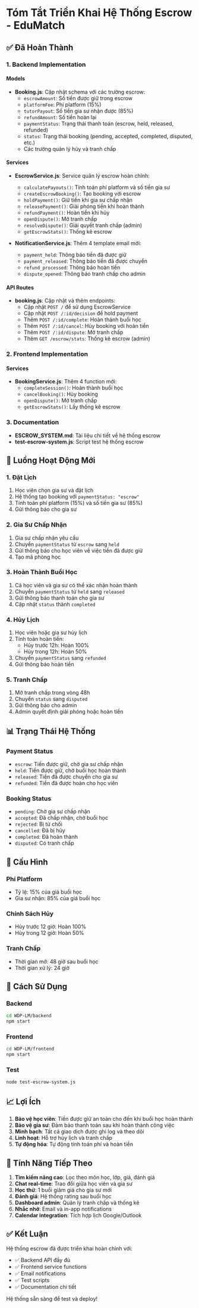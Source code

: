 # Tóm Tắt Triển Khai Hệ Thống Escrow - EduMatch

## ✅ Đã Hoàn Thành

### 1. Backend Implementation

#### Models
- **Booking.js**: Cập nhật schema với các trường escrow:
  - `escrowAmount`: Số tiền được giữ trong escrow
  - `platformFee`: Phí platform (15%)
  - `tutorPayout`: Số tiền gia sư nhận được (85%)
  - `refundAmount`: Số tiền hoàn lại
  - `paymentStatus`: Trạng thái thanh toán (escrow, held, released, refunded)
  - `status`: Trạng thái booking (pending, accepted, completed, disputed, etc.)
  - Các trường quản lý hủy và tranh chấp

#### Services
- **EscrowService.js**: Service quản lý escrow hoàn chỉnh:
  - `calculatePayouts()`: Tính toán phí platform và số tiền gia sư
  - `createEscrowBooking()`: Tạo booking với escrow
  - `holdPayment()`: Giữ tiền khi gia sư chấp nhận
  - `releasePayment()`: Giải phóng tiền khi hoàn thành
  - `refundPayment()`: Hoàn tiền khi hủy
  - `openDispute()`: Mở tranh chấp
  - `resolveDispute()`: Giải quyết tranh chấp (admin)
  - `getEscrowStats()`: Thống kê escrow

- **NotificationService.js**: Thêm 4 template email mới:
  - `payment_held`: Thông báo tiền đã được giữ
  - `payment_released`: Thông báo tiền đã được chuyển
  - `refund_processed`: Thông báo hoàn tiền
  - `dispute_opened`: Thông báo tranh chấp cho admin

#### API Routes
- **booking.js**: Cập nhật và thêm endpoints:
  - Cập nhật `POST /` để sử dụng EscrowService
  - Cập nhật `POST /:id/decision` để hold payment
  - Thêm `POST /:id/complete`: Hoàn thành buổi học
  - Thêm `POST /:id/cancel`: Hủy booking với hoàn tiền
  - Thêm `POST /:id/dispute`: Mở tranh chấp
  - Thêm `GET /escrow/stats`: Thống kê escrow (admin)

### 2. Frontend Implementation

#### Services
- **BookingService.js**: Thêm 4 function mới:
  - `completeSession()`: Hoàn thành buổi học
  - `cancelBooking()`: Hủy booking
  - `openDispute()`: Mở tranh chấp
  - `getEscrowStats()`: Lấy thống kê escrow

### 3. Documentation
- **ESCROW_SYSTEM.md**: Tài liệu chi tiết về hệ thống escrow
- **test-escrow-system.js**: Script test hệ thống escrow

## 🔄 Luồng Hoạt Động Mới

### 1. Đặt Lịch
1. Học viên chọn gia sư và đặt lịch
2. Hệ thống tạo booking với `paymentStatus: "escrow"`
3. Tính toán phí platform (15%) và số tiền gia sư (85%)
4. Gửi thông báo cho gia sư

### 2. Gia Sư Chấp Nhận
1. Gia sư chấp nhận yêu cầu
2. Chuyển `paymentStatus` từ `escrow` sang `held`
3. Gửi thông báo cho học viên về việc tiền đã được giữ
4. Tạo mã phòng học

### 3. Hoàn Thành Buổi Học
1. Cả học viên và gia sư có thể xác nhận hoàn thành
2. Chuyển `paymentStatus` từ `held` sang `released`
3. Gửi thông báo thanh toán cho gia sư
4. Cập nhật `status` thành `completed`

### 4. Hủy Lịch
1. Học viên hoặc gia sư hủy lịch
2. Tính toán hoàn tiền:
   - Hủy trước 12h: Hoàn 100%
   - Hủy trong 12h: Hoàn 50%
3. Chuyển `paymentStatus` sang `refunded`
4. Gửi thông báo hoàn tiền

### 5. Tranh Chấp
1. Mở tranh chấp trong vòng 48h
2. Chuyển `status` sang `disputed`
3. Gửi thông báo cho admin
4. Admin quyết định giải phóng hoặc hoàn tiền

## 📊 Trạng Thái Hệ Thống

### Payment Status
- `escrow`: Tiền được giữ, chờ gia sư chấp nhận
- `held`: Tiền được giữ, chờ buổi học hoàn thành
- `released`: Tiền đã được chuyển cho gia sư
- `refunded`: Tiền đã được hoàn cho học viên

### Booking Status
- `pending`: Chờ gia sư chấp nhận
- `accepted`: Đã chấp nhận, chờ buổi học
- `rejected`: Bị từ chối
- `cancelled`: Đã bị hủy
- `completed`: Đã hoàn thành
- `disputed`: Có tranh chấp

## 🔧 Cấu Hình

### Phí Platform
- Tỷ lệ: 15% của giá buổi học
- Gia sư nhận: 85% của giá buổi học

### Chính Sách Hủy
- Hủy trước 12 giờ: Hoàn 100%
- Hủy trong 12 giờ: Hoàn 50%

### Tranh Chấp
- Thời gian mở: 48 giờ sau buổi học
- Thời gian xử lý: 24 giờ

## 🚀 Cách Sử Dụng

### Backend
```bash
cd WDP-LM/backend
npm start
```

### Frontend
```bash
cd WDP-LM/frontend
npm start
```

### Test
```bash
node test-escrow-system.js
```

## 📈 Lợi Ích

1. **Bảo vệ học viên**: Tiền được giữ an toàn cho đến khi buổi học hoàn thành
2. **Bảo vệ gia sư**: Đảm bảo thanh toán sau khi hoàn thành công việc
3. **Minh bạch**: Tất cả giao dịch được ghi log và theo dõi
4. **Linh hoạt**: Hỗ trợ hủy lịch và tranh chấp
5. **Tự động hóa**: Tự động tính toán phí và hoàn tiền

## 🔮 Tính Năng Tiếp Theo

1. **Tìm kiếm nâng cao**: Lọc theo môn học, lớp, giá, đánh giá
2. **Chat real-time**: Trao đổi giữa học viên và gia sư
3. **Học thử**: 1 buổi giảm giá cho gia sư mới
4. **Đánh giá**: Hệ thống rating sau buổi học
5. **Dashboard admin**: Quản lý tranh chấp và thống kê
6. **Nhắc nhở**: Email và in-app notifications
7. **Calendar integration**: Tích hợp lịch Google/Outlook

## ✅ Kết Luận

Hệ thống escrow đã được triển khai hoàn chỉnh với:
- ✅ Backend API đầy đủ
- ✅ Frontend service functions
- ✅ Email notifications
- ✅ Test scripts
- ✅ Documentation chi tiết

Hệ thống sẵn sàng để test và deploy!
